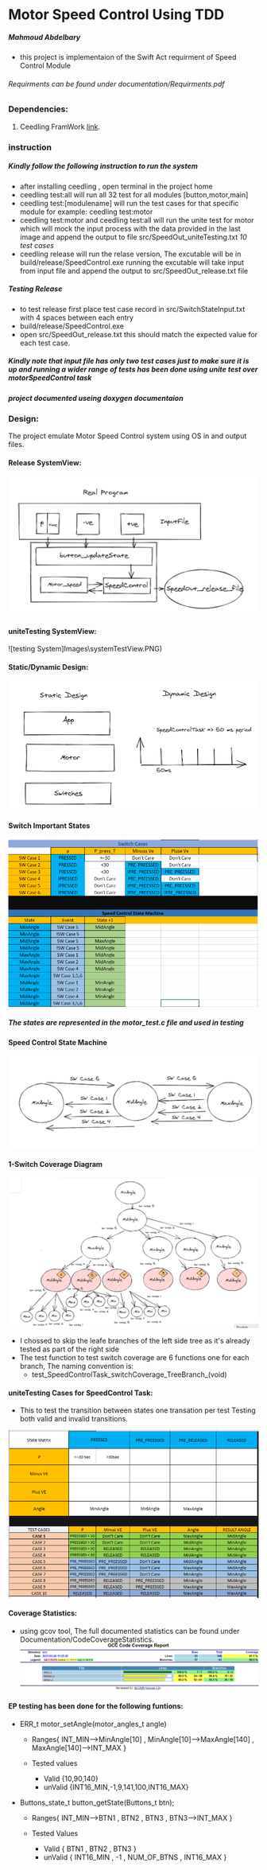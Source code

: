 # Motor Speed Control Using TDD
##### Mahmoud Abdelbary
* this project is implementaion of the Swift Act requirment of Speed Control Module 

###### Requirments can be found under documentation/Requirments.pdf

### Dependencies:
1. Ceedling FramWork [link](http://www.throwtheswitch.org/ceedling).


### instruction
##### Kindly follow the following instruction to run the system
*   after installing ceedling , open terminal in the project home
*   ceedling test:all will run all 32 test for all modules [button,motor,main]
*   ceedling test:[modulename] will run the test cases for that specific module for example: ceedling test:motor
*   ceedling test:motor and ceedling test:all will run the unite test for motor which will mock the input process with the data provided in the last image 
    and append the output to file src/SpeedOut_uniteTesting.txt  _10 test cases_
*   ceedling release will run the relase version, The excutable will be in build/release/SpeedControl.exe 
    running the excutable will take input from input file and append the output to src/SpeedOut_release.txt file

##### Testing Release
*   to test release first place test case record in src/SwitchStateInput.txt with 4 spaces between each entry
*   build/release/SpeedControl.exe
*   open src/SpeedOut_release.txt this should match the expected value for each test case.


##### Kindly note that input file has only two test cases just to make sure it is up and running a wider range of tests has been done using unite test over motorSpeedControl task
##### project documented useing doxygen documentaion 
### Design:
The project emulate Motor Speed Control system using OS in and output files.

#### Release SystemView:
![Release System](Images\SystemView.PNG)

#### uniteTesting SystemView:
![testing System]Images\systemTestView.PNG)

#### Static/Dynamic Design:
![static/Dynamic Design](Images\Static_dynamic.PNG)


#### Switch Important States
![Switch States](Images\StatesTable.PNG)

##### The states are represented in the motor_test.c file and used in testing

#### Speed Control State Machine
![Speed Control State Machine](Images\StateMachine.PNG)

#### 1-Switch Coverage Diagram
![1-Switch Coverage](Images\1-SwCoverage.PNG)

* I chossed to skip the leafe branches of the left side tree as it's already tested as part of the right side
* The test function to test switch coverage are 6 functions one for each branch, The naming convention is:
    * test_SpeedControlTask_switchCoverage_Tree<BranchNumber>Branch_<Sequence>(void)
#### uniteTesting Cases for SpeedControl Task:
* This to test the transition between states one transation per test Testing both valid and invalid transitions.

![static/Dynamic Design](Images\TestsPNG.PNG)

#### Coverage Statistics:
* using gcov tool, The full documented statistics can be found under Documentation/CodeCoverageStatistics.
![Testing Covergae](Images\CoverageRate.PNG)


#### EP testing has been done for the following funtions:
* ERR_t motor_setAngle(motor_angles_t angle)
    * Ranges{ INT_MIN-->MinAngle[10] , MinAngle[10]-->MaxAngle[140] , MaxAngle[140]-->INT_MAX }

    * Tested values 
        * Valid {10,90,140}
        * unValid {INT16_MIN,-1,9,141,100,INT16_MAX}



* Buttons_state_t button_getState(Buttons_t btn);
    * Ranges{ INT_MIN-->BTN1 , BTN2 , BTN3 , BTN3-->INT_MAX } 


    * Tested Values
        * Valid { BTN1 , BTN2 , BTN3 }
        * unValid { INT16_MIN , -1 , NUM_OF_BTNS , INT16_MAX }
